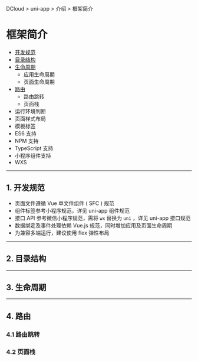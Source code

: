 DCloud > uni-app > 介绍 > 框架简介

# 框架简介

- [开发规范](#specification)
- [目录结构](#structure)
- [生命周期](#lifecycle)
  - 应用生命周期
  - 页面生命周期
- [路由](#route)
  - 路由跳转
  - 页面栈
- 运行环境判断
- 页面样式布局
- 模板标签
- ES6 支持
- NPM 支持
- TypeScript 支持
- 小程序组件支持
- WXS

<hr id="specification"/>

## 1. 开发规范

- 页面文件遵循 Vue 单文件组件 ( SFC ) 规范
- 组件标签参考小程序规范，详见 uni-app 组件规范
- 接口 API 参考微信小程序规范，需将 `wx` 替换为 `uni` ，详见 uni-app 接口规范
- 数据绑定及事件处理依赖 Vue.js 规范，同时增加应用及页面生命周期
- 为兼容多端运行，建议使用 flex 弹性布局


<hr id="structure"/>

## 2. 目录结构


<hr id="lifecycle">

## 3. 生命周期


<hr id="route"/>

## 4. 路由

### 4.1 路由跳转

### 4.2 页面栈

